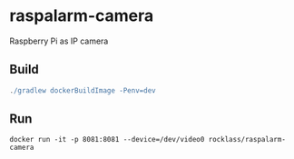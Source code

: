 raspalarm-camera
================
Raspberry Pi as IP camera

Build
-----
```gradle
./gradlew dockerBuildImage -Penv=dev
```

Run
---
```shell
docker run -it -p 8081:8081 --device=/dev/video0 rocklass/raspalarm-camera
```